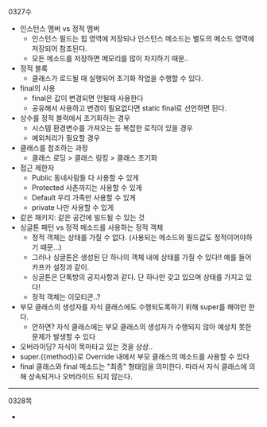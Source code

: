 0327수

- 인스턴스 멤버 vs 정적 멤버
  - 인스턴스 필드는 힙 영역에 저장되나 인스턴스 메소드는 별도의 메소드 영역에 저장되어 참조된다.
  - 모든 메소드를 저장하면 메모리를 많이 차지하기 때문..
- 정적 블록
  - 클래스가 로드될 때 실행되어 초기화 작업을 수행할 수 있다.
- final의 사용
  - final은 값이 변경되면 안될때 사용한다 
  - 공유해서 사용하고 변경이 필요없다면 static final로 선언하면 된다. 
- 상수를 정적 블럭에서 초기화하는 경우
  - 시스템 환경변수를 가져오는 등 복잡한 로직이 있을 경우
  - 예외처리가 필요할 경우
- 클래스를 참조하는 과정
  - 클래스 로딩 > 클래스 링킹 > 클래스 초기화
- 접근 제한자
  - Public 동네사람들 다 사용할 수 있게
  - Protected 사촌까지는 사용할 수 있게
  - Default 우리 가족만 사용할 수 있게
  - private 나만 사용할 수 있게
- 같은 패키지: 같은 공간에 빌드될 수 있는 것
- 싱글톤 패턴 vs 정적 메소드를 사용하는 정적 객체
  - 정적 객체는 상태를 가질 수 없다. (사용되는 메소드와 필드값도 정적이어야하기 때문...)
  - 그러나 싱글톤은 생성된 단 하나의 객체 내에 상태를 가질 수 있다!! 예를 들어 카프카 설정과 같이.
  - 싱글톤은 단톡방의 공지사항과 같다. 단 하나만 갖고 있으며 상태를 가지고 있다!
  - 정적 객체는 이모티콘..?
- 부모 클래스의 생성자를 자식 클래스에도 수행되도록하기 위해 super를 해야만 한다.
  - 안하면? 자식 클래스에는 부모 클래스의 생성자가 수행되지 않아 예상치 못한 문제가 발생할 수 있다
- 오버라이딩? 자식이 목마타고 있는 것을 상상..
- super.{{method}}로 Override 내에서 부모 클래스의 메소드를 사용할 수 있다
- final 클래스와 final 메소드는 "최종" 형태임을 의미한다. 따라서 자식 클래스에 의해 상속되거나 오버라이드 되지 않는다.

---

0328목

- 